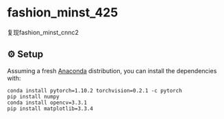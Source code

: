 # fashion_minst_425
 复现fashion_minst_cnnc2

## ⚙️ Setup

Assuming a fresh [Anaconda](https://www.anaconda.com/download/) distribution, you can install the dependencies with:
```shell
conda install pytorch=1.10.2 torchvision=0.2.1 -c pytorch
pip install numpy
conda install opencv=3.3.1   
pip install matplotlib=3.3.4
```
